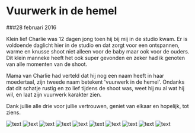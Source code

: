 Vuurwerk in de hemel
====================

###28 februari 2016

Klein lief Charlie was 12 dagen jong toen hij bij mij in de studio kwam. Er is voldoende daglicht hier in de studio en dat zorgt voor een ontspannen, warme en knusse shoot niet alleen voor de baby maar ook voor de ouders. Dit klein manneke heeft het ook super gevonden en zeker had ik genoten van alle momenten van de shoot.

Mama van Charlie had verteld dat hij nog een naam heeft in haar moedertaal, zijn tweede naam betekent 'vuurwerk in de hemel'. Ondanks dat dit schatje rustig en zo lief tijdens de shoot was, weet hij nu al wat hij wil, en laat zijn vuurwerk karakter zien.

Dank jullie alle drie voor jullie vertrouwen, geniet van elkaar en hopelijk, tot ziens.

![text](/img/blog/vuurwerk-in-de-hemel/1.jpg)
![text](/img/blog/vuurwerk-in-de-hemel/2.jpg)
![text](/img/blog/vuurwerk-in-de-hemel/3.jpg)
![text](/img/blog/vuurwerk-in-de-hemel/4.jpg)
![text](/img/blog/vuurwerk-in-de-hemel/5.jpg)
![text](/img/blog/vuurwerk-in-de-hemel/6.jpg)
![text](/img/blog/vuurwerk-in-de-hemel/7.jpg)
![text](/img/blog/vuurwerk-in-de-hemel/8.jpg)
![text](/img/blog/vuurwerk-in-de-hemel/10.jpg)
![text](/img/blog/vuurwerk-in-de-hemel/9.jpg)